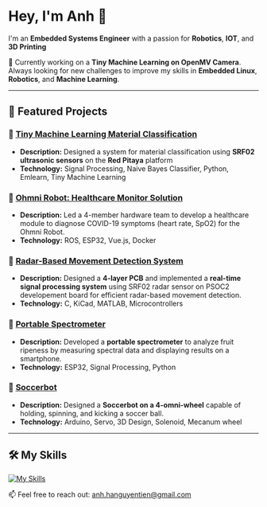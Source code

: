 # Hey, I'm Anh 👋
I'm an **Embedded Systems Engineer** with a passion for **Robotics**, **IOT**, and **3D Printing**

🌱 Currently working on a **Tiny Machine Learning on OpenMV Camera**. Always looking for new challenges to improve my skills in **Embedded Linux**, **Robotics**, and **Machine Learning**.

---

## 🚀 Featured Projects
### 🌟 [Tiny Machine Learning Material Classification](https://github.com/Gnoth-404/Project_Mango)
- **Description:** Designed a system for material classification using **SRF02 ultrasonic sensors** on the **Red Pitaya** platform
- **Technology:** Signal Processing, Naive Bayes Classifier, Python, Emlearn, Tiny Machine Learning

### 🌟 [Ohmni Robot: Healthcare Monitor Solution](https://github.com/VGUIngenieurBaeren/OhmniRobot-contest-project)
- **Description:** Led a 4-member hardware team to develop a healthcare module to diagnose COVID-19 symptoms (heart rate, SpO2) for the Ohmni Robot.
- **Technology:** ROS, ESP32, Vue.js, Docker

### 🌟 [Radar-Based Movement Detection System](https://github.com/Gnoth-404/Movement-Detection-using-24Ghz-Radar)
- **Description:** Designed a **4-layer PCB** and implemented a **real-time signal processing system** using SRF02 radar sensor on PSOC2 developement board for efficient radar-based movement detection.
- **Technology:** C, KiCad, MATLAB, Microcontrollers

### 🌟 [Portable Spectrometer](https://github.com/Gnoth-404/Project_Mango)
- **Description:** Developed a **portable spectrometer** to analyze fruit ripeness by measuring spectral data and displaying results on a smartphone.
- **Technology:** ESP32, Signal Processing, Python

### 🌟 [Soccerbot](https://github.com/Gnoth-404/SoccerBot)

- **Description:** Designed a **Soccerbot on a 4-omni-wheel** capable of holding, spinning, and kicking a soccer ball.
- **Technology:** Arduino, Servo, 3D Design, Solenoid, Mecanum wheel

---

## 🛠 My Skills
[![My Skills](https://skillicons.dev/icons?i=c,cpp,python,embedded,ros,linux,docker)](https://skillicons.dev)


<!---

## 📊 GitHub Stats
[![Your GitHub Stats](https://github-readme-stats.vercel.app/api?username=Gnoth-404)](https://github.com/anuraghazra/github-readme-stats)

---
-->



📫 Feel free to reach out: anh.hanguyentien@gmail.com


